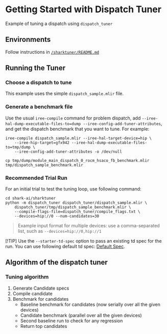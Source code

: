 # Getting Started with Dispatch Tuner

Example of tuning a dispatch using `dispatch_tuner`

## Environments
Follow instructions in [`/sharktuner/README.md`](../README.md)

## Running the Tuner

### Choose a dispatch to tune
This example uses the simple `dispatch_sample.mlir` file.

### Generate a benchmark file
Use the usual `iree-compile` command for problem dispatch, add
`--iree-hal-dump-executable-files-to=dump --iree-config-add-tuner-attributes`,
and get the dispatch benchmark that you want to tune. For example:

```shell
iree-compile dispatch_sample.mlir --iree-hal-target-device=hip \
    --iree-hip-target=gfx942 --iree-hal-dump-executable-files-to=tmp/dump \
    --iree-config-add-tuner-attributes -o /dev/null

cp tmp/dump/module_main_dispatch_0_rocm_hsaco_fb_benchmark.mlir tmp/dispatch_sample_benchmark.mlir
```

### Recommended Trial Run
For an initial trial to test the tuning loop, use following command:

```shell
cd shark-ai/sharktuner
python -m dispatch_tuner dispatch_tuner/dispatch_sample.mlir \
    dispatch_tuner/tmp/dispatch_sample_benchmark.mlir \
    --compile-flags-file=dispatch_tuner/compile_flags.txt \
    --devices=hip://0 --num-candidates=30
```
> Example input format for multiple devices: use a comma-separated list, such as `--devices=hip://0,hip://1`

[!TIP]
Use the `--starter-td-spec` option to pass an existing td spec for the run.
You can use following default td spec: [Default Spec](https://github.com/iree-org/iree/blob/main/compiler/plugins/target/ROCM/builtins/tuning/iree_default_tuning_spec_gfx942.mlir).

## Algorithm of the dispatch tuner
### Tuning algorithm
1. Generate Candidate specs
2. Compile candidate
3. Benchmark for candidates
    - Baseline benchmark for candidates (now serially over all the given devices)
    - Candidate benchmark (parallel over all the given devices)
    - Second baseline run to check for any regression
    - Return top candidates